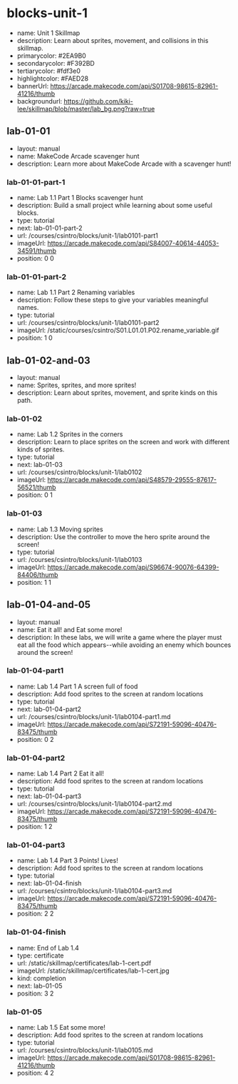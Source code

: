 # blocks-unit-1

* name: Unit 1 Skillmap
* description: Learn about sprites, movement, and collisions in this skillmap.
* primarycolor: #2EA9B0
* secondarycolor: #F392BD
* tertiarycolor: #fdf3e0
* highlightcolor: #FAED28
* bannerUrl: https://arcade.makecode.com/api/S01708-98615-82961-41216/thumb
* backgroundurl: https://github.com/kiki-lee/skillmap/blob/master/lab_bg.png?raw=true

## lab-01-01

* layout: manual
* name: MakeCode Arcade scavenger hunt
* description: Learn more about MakeCode Arcade with a scavenger hunt!

### lab-01-01-part-1

* name: Lab 1.1 Part 1 Blocks scavenger hunt
* description: Build a small project while learning about some useful blocks.
* type: tutorial
* next: lab-01-01-part-2
* url: /courses/csintro/blocks/unit-1/lab0101-part1
* imageUrl: https://arcade.makecode.com/api/S84007-40614-44053-34591/thumb
* position: 0 0

### lab-01-01-part-2

* name: Lab 1.1 Part 2 Renaming variables
* description: Follow these steps to give your variables meaningful names.
* type: tutorial
* url: /courses/csintro/blocks/unit-1/lab0101-part2
* imageUrl: /static/courses/csintro/S01.L01.01.P02.rename_variable.gif
* position: 1 0

## lab-01-02-and-03

* layout: manual
* name: Sprites, sprites, and more sprites!
* description: Learn about sprites, movement, and sprite kinds on this path.

### lab-01-02

* name: Lab 1.2 Sprites in the corners
* description: Learn to place sprites on the screen and work with different kinds of sprites.
* type: tutorial
* next: lab-01-03
* url: /courses/csintro/blocks/unit-1/lab0102
* imageUrl: https://arcade.makecode.com/api/S48579-29555-87617-56521/thumb
* position: 0 1

### lab-01-03

* name: Lab 1.3 Moving sprites
* description: Use the controller to move the hero sprite around the screen!
* type: tutorial
* url: /courses/csintro/blocks/unit-1/lab0103
* imageUrl: https://arcade.makecode.com/api/S96674-90076-64399-84406/thumb
* position: 1 1

## lab-01-04-and-05

* layout: manual
* name: Eat it all! and Eat some more!
* description: In these labs, we will write a game where the player must eat all the food
which appears--while avoiding an enemy which bounces around the screen!

### lab-01-04-part1

* name: Lab 1.4 Part 1 A screen full of food
* description: Add food sprites to the screen at random locations
* type: tutorial
* next: lab-01-04-part2
* url: /courses/csintro/blocks/unit-1/lab0104-part1.md
* imageUrl: https://arcade.makecode.com/api/S72191-59096-40476-83475/thumb
* position: 0 2

### lab-01-04-part2

* name: Lab 1.4 Part 2 Eat it all!
* description: Add food sprites to the screen at random locations
* type: tutorial
* next: lab-01-04-part3
* url: /courses/csintro/blocks/unit-1/lab0104-part2.md
* imageUrl: https://arcade.makecode.com/api/S72191-59096-40476-83475/thumb
* position: 1 2

### lab-01-04-part3

* name: Lab 1.4 Part 3 Points! Lives!
* description: Add food sprites to the screen at random locations
* type: tutorial
* next: lab-01-04-finish
* url: /courses/csintro/blocks/unit-1/lab0104-part3.md
* imageUrl: https://arcade.makecode.com/api/S72191-59096-40476-83475/thumb
* position: 2 2

### lab-01-04-finish

* name: End of Lab 1.4
* type: certificate
* url: /static/skillmap/certificates/lab-1-cert.pdf
* imageUrl: /static/skillmap/certificates/lab-1-cert.jpg
* kind: completion
* next: lab-01-05
* position: 3 2

### lab-01-05

* name: Lab 1.5 Eat some more!
* description: Add food sprites to the screen at random locations
* type: tutorial
* url: /courses/csintro/blocks/unit-1/lab0105.md
* imageUrl: https://arcade.makecode.com/api/S01708-98615-82961-41216/thumb
* position: 4 2
